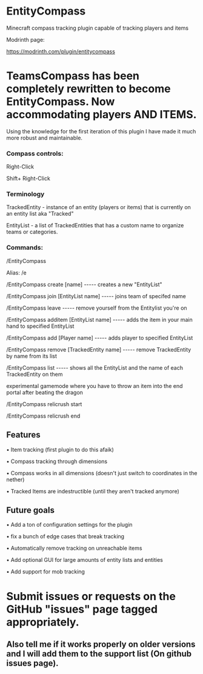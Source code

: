 # EntityCompass
Minecraft compass tracking plugin capable of tracking players and items

Modrinth page: 

https://modrinth.com/plugin/entitycompass







# TeamsCompass has been completely rewritten to become EntityCompass. Now accommodating players AND ITEMS.

Using the knowledge for the first iteration of this plugin I have made it much more robust and maintainable.


### Compass controls: 

Right-Click

Shift+ Right-Click


### Terminology

TrackedEntity - instance of an entity (players or items) that is currently on an entity list aka "Tracked"

EntityList - a list of TrackedEntities that has a custom name to organize teams or categories.



### Commands:

/EntityCompass

Alias: /e



/EntityCompass create [name] ----- creates a new "EntityList"

/EntityCompass join [EntityList name] ----- joins team of specifed name

/EntityCompass leave ----- remove yourself from the Entitylist you're on

/EntityCompass additem [EntityList name]  ----- adds the item in your main hand to specified EntityList

/EntityCompass add [Player name] ----- adds player to specified EntityList

/EntityCompass remove [TrackedEntity name] ----- remove TrackedEntity by name from its list

/EntityCompass list ----- shows all the EntityList and the name of each TrackedEntity on them


experimental gamemode where you have to throw an item into the end portal after beating the dragon

/EntityCompass relicrush start

/EntityCompass relicrush end


## Features

• Item tracking (first plugin to do this afaik)

• Compass tracking through dimensions

• Compass works in all dimensions (doesn't just switch to coordinates in the nether)

• Tracked Items are indestructible (until they aren't tracked anymore)



## Future goals

• Add a ton of configuration settings for the plugin

• fix a bunch of edge cases that break tracking

• Automatically remove tracking on unreachable items

• Add optional GUI for large amounts of entity lists and entities

• Add support for mob tracking


# Submit issues or requests on the GitHub "issues" page tagged appropriately.

## Also tell me if it works properly on older versions and I will add them to the support list (On github issues page).

